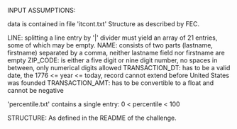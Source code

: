 INPUT ASSUMPTIONS:

data is contained in file 'itcont.txt'
Structure as described by FEC.

LINE: splitting a line entry by '|' divider must yield an array of 21 entries, some of which may be empty. 
NAME: consists of two parts (lastname, firstname) separated by a comma, neither lastname field nor firstname are empty
ZIP_CODE: is either a five digit or nine digit number, no spaces in between, only numerical digits allowed
TRANSACTION_DT: has to be a valid date, the  1776 <= year <= today, record cannot extend before United States was founded
TRANSACTION_AMT: has to be convertible to a float and cannot be negative

'percentile.txt' contains a single entry: 0 < percentile < 100

STRUCTURE:
As defined in the README of the challenge. 
